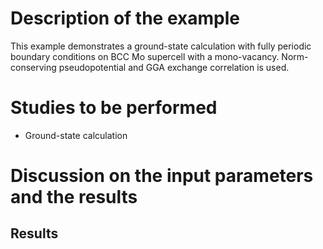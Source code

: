Description of the example
==========================
This example demonstrates a ground-state calculation with fully periodic boundary conditions on BCC Mo supercell with a mono-vacancy. Norm-conserving pseudopotential and GGA exchange correlation is used.

Studies to be performed
=======================
* Ground-state calculation


Discussion on the input parameters and the results
==================================================

Results
-------

